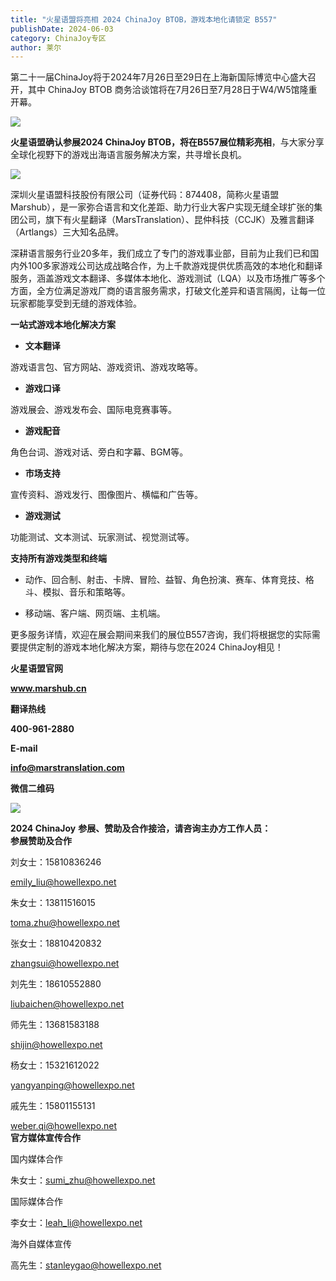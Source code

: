 ```yaml
---
title: "火星语盟将亮相 2024 ChinaJoy BTOB，游戏本地化请锁定 B557"
publishDate: 2024-06-03
category: ChinaJoy专区
author: 莱尔
---
```


第二十一届ChinaJoy将于2024年7月26日至29日在上海新国际博览中心盛大召开，其中 ChinaJoy BTOB 商务洽谈馆将在7月26日至7月28日于W4/W5馆隆重开幕。

![](https://ec-net-1251389766.cos.ap-shanghai.myqcloud.com/wp-content/uploads/2024/06/20240603232429593-1024x576.jpg)

**火星语盟确认参展2024 ChinaJoy BTOB，将在B557展位精彩亮相**，与大家分享全球化视野下的游戏出海语言服务解决方案，共寻增长良机。

![](https://ec-net-1251389766.cos.ap-shanghai.myqcloud.com/wp-content/uploads/2024/06/20240603232436956.jpg)

深圳火星语盟科技股份有限公司（证券代码：874408，简称火星语盟Marshub），是一家弥合语言和文化差距、助力行业大客户实现无缝全球扩张的集团公司，旗下有火星翻译（MarsTranslation）、昆仲科技（CCJK）及雅言翻译（Artlangs）三大知名品牌。  
  

深耕语言服务行业20多年，我们成立了专门的游戏事业部，目前为止我们已和国内外100多家游戏公司达成战略合作，为上千款游戏提供优质高效的本地化和翻译服务，涵盖游戏文本翻译、多媒体本地化、游戏测试（LQA）以及市场推广等多个方面，全方位满足游戏厂商的语言服务需求，打破文化差异和语言隔阂，让每一位玩家都能享受到无缝的游戏体验。

**一站式游戏本地化解决方案**

- **文本翻译**

游戏语言包、官方网站、游戏资讯、游戏攻略等。

- **游戏口译**

游戏展会、游戏发布会、国际电竞赛事等。

- **游戏配音**

角色台词、游戏对话、旁白和字幕、BGM等。

- **市场支持**

宣传资料、游戏发行、图像图片、横幅和广告等。

- **游戏测试**

功能测试、文本测试、玩家测试、视觉测试等。

**支持所有游戏类型和终端**

- 动作、回合制、射击、卡牌、冒险、益智、角色扮演、赛车、体育竞技、格斗、模拟、音乐和策略等。

- 移动端、客户端、网页端、主机端。

更多服务详情，欢迎在展会期间来我们的展位B557咨询，我们将根据您的实际需要提供定制的游戏本地化解决方案，期待与您在2024 ChinaJoy相见！

**火星语盟官网**

**www.marshub.cn**

**翻译热线**

**400-961-2880**

**E-mail**

**info@marstranslation.com**

**微信二维码**

![](https://ec-net-1251389766.cos.ap-shanghai.myqcloud.com/wp-content/uploads/2024/06/20240603232437819-1024x299.jpg)

**2024 ChinaJoy** **参展、赞助及合作接洽，请咨询主办方工作人员：**  
**参展赞助及合作**

刘女士：15810836246

[emily\_liu@howellexpo.net](mailto:emily_liu@howellexpo.net)

朱女士：13811516015

toma.zhu@howellexpo.net

张女士：18810420832

zhangsui@howellexpo.net

刘先生：18610552880

liubaichen@howellexpo.net

师先生：13681583188

shijin@howellexpo.net

杨女士：15321612022

yangyanping@howellexpo.net

戚先生：15801155131

weber.qi@howellexpo.net  
**官方媒体宣传合作**

国内媒体合作

朱女士：[sumi\_zhu@howellexpo.net](mailto:sumi_zhu@howellexpo.net)

国际媒体合作

李女士：[leah\_li@howellexpo.net](mailto:leah_li@howellexpo.net)

海外自媒体宣传

高先生：stanleygao@howellexpo.net
